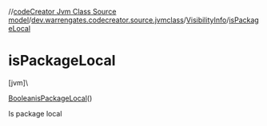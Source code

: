 //[codeCreator Jvm Class Source model](../../../index.md)/[dev.warrengates.codecreator.source.jvmclass](../index.md)/[VisibilityInfo](index.md)/[isPackageLocal](is-package-local.md)

# isPackageLocal

[jvm]\

[Boolean](https://docs.oracle.com/javase/8/docs/api/java/lang/Boolean.html)[isPackageLocal](is-package-local.md)()

Is package local
